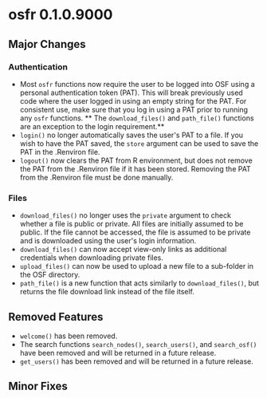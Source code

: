 # osfr 0.1.0.9000

## Major Changes

### Authentication

* Most `osfr` functions now require the user to be logged into OSF using 
a personal authentication token (PAT). This will break previously used code 
where the user logged in using an empty string for the PAT. For consistent use, 
make sure that you log in using a PAT prior to running any `osfr` functions. **
The `download_files()` and `path_file()` functions are an exception to the login 
requirement.**
* `login()` no longer automatically saves the user's PAT to a file. If you wish 
to have the PAT saved, the `store` argument can be used to save the PAT in the 
.Renviron file.
* `logout()` now clears the PAT from R environment, but does not remove the PAT 
from the .Renviron file if it has been stored. Removing the PAT from the 
.Renviron file must be done manually.

### Files

* `download_files()` no longer uses the `private` argument to check whether a 
file is public or private. All files are initially assumed to be public. If the 
file cannot be accessed, the file is assumed to be private and is downloaded 
using the user's login information.
* `download_files()` can now accept view-only links as additional credentials 
when downloading private files.
* `upload_files()` can now be used to upload a new file to a sub-folder in the 
OSF directory.
* `path_file()` is a new function that acts similarly to `download_files()`, but 
returns the file download link instead of the file itself.

## Removed Features

* `welcome()` has been removed.
* The search functions `search_nodes()`, `search_users()`, and `search_osf()` 
have been removed and will be returned in a future release.
* `get_users()` has been removed and will be returned in a future release.

## Minor Fixes
